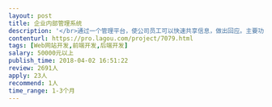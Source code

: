 ```yaml
---                
layout: post       
title: 企业内部管理系统           
description: '</br>通过一个管理平台，使公司员工可以快速共享信息，做出回应。主要功能包括：</br></br>1. 通过微信发布企业内部管理信息（类似于一个帖子，可以上传图片）。</br>2. 发布的信息，可以在网页端的实时看板上实时显示。实时看板内，不同类型的信息的位置排布以及大小可以拖拽调节变化。</br>3. 管理信息在发布时可设置责任人，责任人能够对信息进行回应或处理。</br>4. 积累的管理信息有报表展示可以导出。</br>5. 系统管理：可设置群组，角色，信息类型等内容。</br></br>最好基于node.js+mongodb完成。</br>'     
contenturl: https://pro.lagou.com/project/7079.html      
tags: [Web网站开发,前端开发,后端开发]            
salary: 50000元以上          
publish_time: 2018-04-02 16:51:22         
review: 2691人                   
apply: 23人                   
recommend: 1人                   
time_range: 1-3个月              
---                 
```


